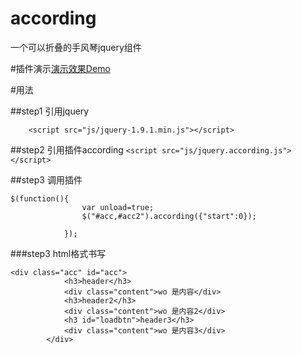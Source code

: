 # according
一个可以折叠的手风琴jquery组件

#插件演示[演示效果Demo](http://js66.github.io/according/)

#用法


##step1 引用jquery
```
	<script src="js/jquery-1.9.1.min.js"></script>
```
##step2 引用插件according
`<script src="js/jquery.according.js"></script>`

##step3 调用插件
```
$(function(){
				var unload=true;
				$("#acc,#acc2").according({"start":0});
				
			});
```

###step3  html格式书写
```
<div class="acc" id="acc">
			<h3>header</h3>
			<div class="content">wo 是内容</div>
			<h3>header2</h3>
			<div class="content">wo 是内容2</div>
			<h3 id="loadbtn">header3</h3>
			<div class="content">wo 是内容3</div>
		</div>
```




